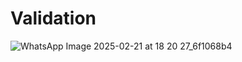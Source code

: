 # Validation

![WhatsApp Image 2025-02-21 at 18 20 27_6f1068b4](https://github.com/user-attachments/assets/1ca09f21-9049-4ff1-9d06-09ec015f6ce4)
